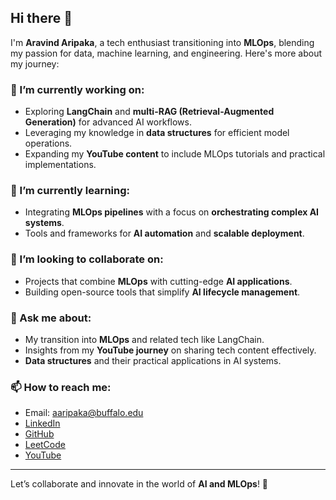 ## Hi there 👋

I'm **Aravind Aripaka**, a tech enthusiast transitioning into **MLOps**, blending my passion for data, machine learning, and engineering. Here's more about my journey:

### 🔭 I’m currently working on:
- Exploring **LangChain** and **multi-RAG (Retrieval-Augmented Generation)** for advanced AI workflows.
- Leveraging my knowledge in **data structures** for efficient model operations.
- Expanding my **YouTube content** to include MLOps tutorials and practical implementations.

### 🌱 I’m currently learning:
- Integrating **MLOps pipelines** with a focus on **orchestrating complex AI systems**.
- Tools and frameworks for **AI automation** and **scalable deployment**.

### 👯 I’m looking to collaborate on:
- Projects that combine **MLOps** with cutting-edge **AI applications**.
- Building open-source tools that simplify **AI lifecycle management**.

### 💬 Ask me about:
- My transition into **MLOps** and related tech like LangChain.
- Insights from my **YouTube journey** on sharing tech content effectively.
- **Data structures** and their practical applications in AI systems.

### 📫 How to reach me:
- Email: [aaripaka@buffalo.edu](mailto:aaripaka@buffalo.edu)
- [LinkedIn](https://www.linkedin.com/in/aravind-aripaka-1077451b9/)
- [GitHub](https://github.com/aravind-aripaka)
- [LeetCode](https://leetcode.com/u/aravind-aripaka/)
- [YouTube](https://www.youtube.com/@aravinda1595/videos)

---

Let’s collaborate and innovate in the world of **AI and MLOps**! 🚀
